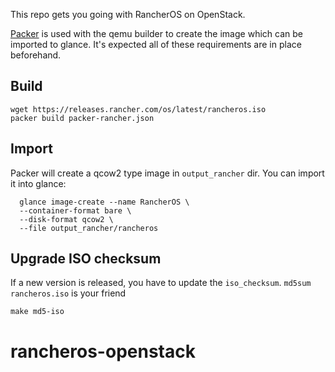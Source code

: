 This repo gets you going with RancherOS on OpenStack.

[Packer](http://packer.io) is used with the qemu builder to create the image which can be imported to glance. It's expected all of these requirements are in place beforehand.

## Build
```
wget https://releases.rancher.com/os/latest/rancheros.iso
packer build packer-rancher.json
```

## Import
Packer will create a qcow2 type image in `output_rancher` dir. You can import it into glance:

```
  glance image-create --name RancherOS \
  --container-format bare \
  --disk-format qcow2 \
  --file output_rancher/rancheros
```

## Upgrade ISO checksum

If a new version is released, you have to update the `iso_checksum`. ```md5sum rancheros.iso``` is your friend

```
make md5-iso
```
# rancheros-openstack